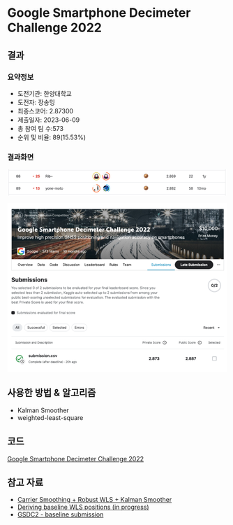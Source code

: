 # Google Smartphone Decimeter Challenge 2022

## 결과

### 요약정보

- 도전기관: 한양대학교
- 도전자: 장송밍
- 최종스코어: 2.87300
- 제출일자: 2023-06-09
- 총 참여 팀 수:573
- 순위 및 비율: 89(15.53%)

### 결과화면

![leaderboard](./img/leaderboard.png)

![score](./img/score.png)

## 사용한 방법 & 알고리즘

- Kalman Smoother
- weighted-least-square

## 코드

[Google Smartphone Decimeter Challenge 2022](./smartphone-decimeter-2022.ipynb)

## 참고 자료

- [Carrier Smoothing + Robust WLS + Kalman Smoother](https://www.kaggle.com/code/taroz1461/carrier-smoothing-robust-wls-kalman-smoother)
- [Deriving baseline WLS positions (in progress)](https://www.kaggle.com/code/junkoda/deriving-baseline-wls-positions-in-progress)
- [GSDC2 - baseline submission](https://www.kaggle.com/code/saitodevel01/gsdc2-baseline-submission)

